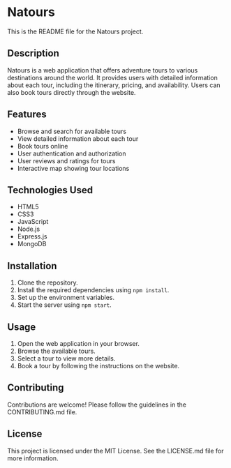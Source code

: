 # Natours

This is the README file for the Natours project.

## Description

Natours is a web application that offers adventure tours to various destinations around the world. It provides users with detailed information about each tour, including the itinerary, pricing, and availability. Users can also book tours directly through the website.

## Features

- Browse and search for available tours
- View detailed information about each tour
- Book tours online
- User authentication and authorization
- User reviews and ratings for tours
- Interactive map showing tour locations

## Technologies Used

- HTML5
- CSS3
- JavaScript
- Node.js
- Express.js
- MongoDB

## Installation

1. Clone the repository.
2. Install the required dependencies using `npm install`.
3. Set up the environment variables.
4. Start the server using `npm start`.

## Usage

1. Open the web application in your browser.
2. Browse the available tours.
3. Select a tour to view more details.
4. Book a tour by following the instructions on the website.

## Contributing

Contributions are welcome! Please follow the guidelines in the CONTRIBUTING.md file.

## License

This project is licensed under the MIT License. See the LICENSE.md file for more information.

